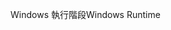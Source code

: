 <span data-ttu-id="32169-101">Windows 執行階段</span><span class="sxs-lookup"><span data-stu-id="32169-101">Windows Runtime</span></span>